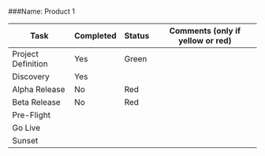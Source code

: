 ###Name: Product 1

Task | Completed | Status | Comments (only if yellow or red)
------------ | ------------- | ------------- | -------------
Project Definition | Yes | Green |
Discovery | Yes | 
Alpha Release | No | Red | 
Beta Release | No | Red | 
Pre-Flight ||
Go Live ||
Sunset ||
